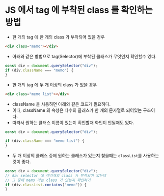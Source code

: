 # JS 에서 tag 에 부착된 class 를 확인하는 방법

- 한 개의 tag 에 한 개의 class 가 부착되어 있을 경우

```html
<div class="memo"></div>
```

- 아래와 같은 방법으로 tag(Selector)에 부착된 클래스가 무엇인지 확인할수 있다.

```javascript
const div = document.querySelector("div");
if (div.className === "memo") {
}
```

- 한 개의 tag 에 두 개 이상의 class 가 있을 경우

```html
<div class="memo list"></div>
```

- className 을 사용하면 아래와 같은 코드가 필요하다.
- 이때, className 의 속성은 다수의 클래스가 한 개의 문자열로 되어있는 구조이다.
- 따라서 원하는 클래스 이름이 있는지 확인할때 화인이 안될때도 있다.

```javascript
const div = document.querySelector("div");

if (div.className === "memo list") {
}
```

- 두 개 이상의 클래스 중에 원하는 클래스가 있는지 찾을때는 `classList`를 사용하는 것이 좋다.

```javascript
const div = document.querySelector("div");
// div selector 에 여러개의 class 가 부착되어 있는데
// 그 중에 memo 라는 class 가 있는지 확인하기
if (div.classList.contains("memo")) {
}
```
